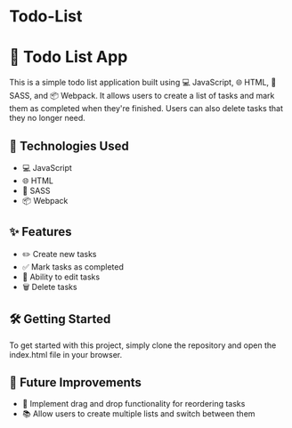 # Todo-List

<h1>📝 Todo List App</h1>

<p>This is a simple todo list application built using 💻 JavaScript, 🌐 HTML, 💄 SASS, and 📦 Webpack. It allows users to create a list of tasks and mark them as completed when they're finished. Users can also delete tasks that they no longer need.</p>

<h2>🚀 Technologies Used</h2>

<ul>
  <li>💻 JavaScript</li>
  <li>🌐 HTML</li>
  <li>💄 SASS</li>
  <li>📦 Webpack</li>
</ul>

<h2>✨ Features</h2>

<ul>
  <li>✏️ Create new tasks</li>
  <li>✅ Mark tasks as completed</li>
  <li>📝 Ability to edit tasks</li>
  <li>🗑️ Delete tasks</li>
</ul>

<h2>🛠️ Getting Started</h2>

<p>To get started with this project, simply clone the repository and open the index.html file in your browser.</p>

<h2>🚀 Future Improvements</h2>

<ul>

  <li>🎨 Implement drag and drop functionality for reordering tasks</li>
  <li>📚 Allow users to create multiple lists and switch between them</li>
</ul>
